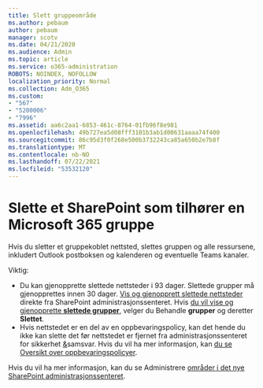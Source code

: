 ```yaml
---
title: Slett gruppeområde
ms.author: pebaum
author: pebaum
manager: scotv
ms.date: 04/21/2020
ms.audience: Admin
ms.topic: article
ms.service: o365-administration
ROBOTS: NOINDEX, NOFOLLOW
localization_priority: Normal
ms.collection: Adm_O365
ms.custom:
- "567"
- "5200006"
- "7996"
ms.assetid: aa6c2aa1-6853-461c-8764-01fb96f8e981
ms.openlocfilehash: 49b727ea5d08fff3101b3ab1d00631aaaa74f400
ms.sourcegitcommit: 86c95d3f0f268e500b3732243ca85a650b2e7b8f
ms.translationtype: MT
ms.contentlocale: nb-NO
ms.lasthandoff: 07/22/2021
ms.locfileid: "53532120"
---
```

# <a name="delete-a-sharepoint-site-that-belongs-to-a-microsoft-365-group"></a>Slette et SharePoint som tilhører en Microsoft 365 gruppe

Hvis du sletter et gruppekoblet nettsted, slettes gruppen og alle ressursene, inkludert Outlook postboksen og kalenderen og eventuelle Teams kanaler.
  
Viktig:

- Du kan gjenopprette slettede nettsteder i 93 dager. Slettede grupper må gjenopprettes innen 30 dager. [Vis og gjenopprett slettede nettsteder](https://admin.microsoft.com/sharepoint?page=recyclebin&modern=true) direkte fra SharePoint administrasjonssenteret. Hvis [du vil vise og gjenopprette **slettede grupper**](https://admin.microsoft.com/Adminportal/Home?source=applauncher#/deletedgroups), velger du Behandle **grupper** og deretter **Slettet**.
- Hvis nettstedet er en del av en oppbevaringspolicy, kan det hende du ikke kan slette det før nettstedet er fjernet fra administrasjonssenteret for sikkerhet [&](https://protection.office.com/?rfr=AdminCenter#/retention)samsvar. Hvis du vil ha mer informasjon, kan [du se Oversikt over oppbevaringspolicyer](/microsoft-365/compliance/retention-policies).
  
Hvis du vil ha mer informasjon, kan du se Administrere [områder i det nye SharePoint administrasjonssenteret](/sharepoint/manage-sites-in-new-admin-center).

